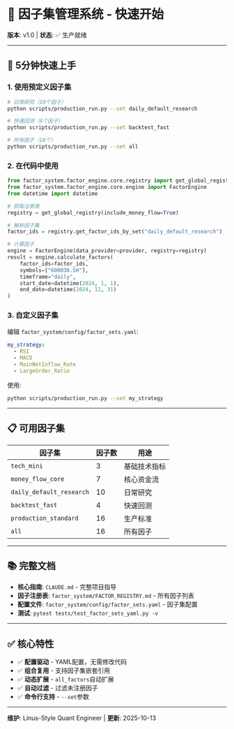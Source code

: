 # 🎯 因子集管理系统 - 快速开始

**版本**: v1.0 | **状态**: ✅ 生产就绪

---

## 🚀 5分钟快速上手

### 1. 使用预定义因子集

```bash
# 日常研究（10个因子）
python scripts/production_run.py --set daily_default_research

# 快速回测（4个因子）
python scripts/production_run.py --set backtest_fast

# 所有因子（16个）
python scripts/production_run.py --set all
```

### 2. 在代码中使用

```python
from factor_system.factor_engine.core.registry import get_global_registry
from factor_system.factor_engine.core.engine import FactorEngine
from datetime import datetime

# 获取注册表
registry = get_global_registry(include_money_flow=True)

# 解析因子集
factor_ids = registry.get_factor_ids_by_set("daily_default_research")

# 计算因子
engine = FactorEngine(data_provider=provider, registry=registry)
result = engine.calculate_factors(
    factor_ids=factor_ids,
    symbols=["600036.SH"],
    timeframe="daily",
    start_date=datetime(2024, 1, 1),
    end_date=datetime(2024, 12, 31)
)
```

### 3. 自定义因子集

编辑 `factor_system/config/factor_sets.yaml`:

```yaml
my_strategy:
  - RSI
  - MACD
  - MainNetInflow_Rate
  - LargeOrder_Ratio
```

使用:
```bash
python scripts/production_run.py --set my_strategy
```

---

## 📋 可用因子集

| 因子集 | 因子数 | 用途 |
|--------|--------|------|
| `tech_mini` | 3 | 基础技术指标 |
| `money_flow_core` | 7 | 核心资金流 |
| `daily_default_research` | 10 | 日常研究 |
| `backtest_fast` | 4 | 快速回测 |
| `production_standard` | 16 | 生产标准 |
| `all` | 16 | 所有因子 |

---

## 📚 完整文档

- **核心指南**: `CLAUDE.md` - 完整项目指导
- **因子注册表**: `factor_system/FACTOR_REGISTRY.md` - 所有因子列表
- **配置文件**: `factor_system/config/factor_sets.yaml` - 因子集配置
- **测试**: `pytest tests/test_factor_sets_yaml.py -v`

---

## ✅ 核心特性

- ✅ **配置驱动** - YAML配置，无需修改代码
- ✅ **组合复用** - 支持因子集嵌套引用
- ✅ **动态扩展** - `all_factors`自动扩展
- ✅ **自动过滤** - 过滤未注册因子
- ✅ **命令行支持** - `--set`参数

---

**维护**: Linus-Style Quant Engineer | **更新**: 2025-10-13
